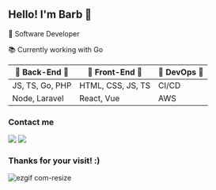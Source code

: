 ## Hello! I'm Barb :rainbow:
:dart: Software Developer

:books: Currently working with Go

:blue_heart: Back-End :blue_heart: | :purple_heart: Front-End :purple_heart: | :pink_heart: DevOps :pink_heart:
--- | --- | ---
JS, TS, Go, PHP | HTML, CSS, JS, TS | CI/CD
Node, Laravel | React, Vue | AWS

          
### Contact me
<a href="https://www.linkedin.com/in/barbara-teresa-toledo" target="_blank"><img src="https://img.shields.io/badge/-LinkedIn-%230077B5?style=for-the-badge&logo=linkedin&logoColor=white" target="_blank"></a> <a href = "mailto:barbara-teresa@outlook.com"><img src="https://img.shields.io/badge/Email-D14836?style=for-the-badge&logo=gmail&logoColor=white" target="_blank"></a>
          
### Thanks for your visit! :)

![ezgif com-resize](https://github.com/barbara-teresa-toledo/barbara-teresa-toledo/assets/97132820/e464f7ed-a417-4626-a7e7-22a148772ddd)
